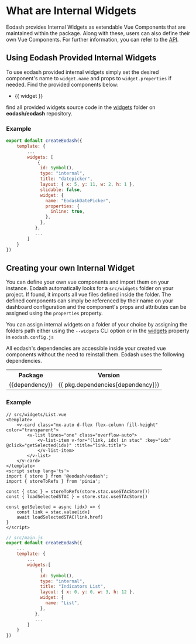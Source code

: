# What are Internal Widgets
Eodash provides Internal Widgets as extendable Vue Components that are maintained within the package. Along with these, users can also define their own Vue Components. For further information, you can refer to the [API](/api/core/types/interfaces/InternalComponentWidget.html).

## Using Eodash Provided Internal Widgets
To use eodash provided internal widgets simply set the desired component's name to `widget.name` and props to `widget.properties` if needed. Find the provided components below:

<script setup>
const internalWidgets = (()=>{
    const widgets = import.meta.glob('../../widgets/**.vue')
    return Object.keys(widgets).map(widget=>{
      return widget.split('/').at(-1).slice(0, -4)
    })
})()
</script>

<ul>
<li v-for="widget in internalWidgets">
{{ widget }}
</li>
</ul>

find all provided widgets source code in the [widgets](https://github.com/eodash/eodash/tree/main/widgets) folder on **eodash/eodash** repository.

### Example 

```js
export default createEodash({
    template: {
        ...
        widgets: [
            {
             id: Symbol(),
             type: "internal",
             title: "datepicker",
             layout: { x: 5, y: 11, w: 2, h: 1 },
             slidable: false,
             widget: {
               name: "EodashDatePicker",
               properties: {
                 inline: true,
               },
             },
           },
           ...
        ]
    }
})
```

## Creating your own Internal Widget
You can define your own vue components and import them on your instance. Eodash automatically looks for a `src/widgets` folder on your project. If found, it imports all vue files defined inside the folder. The defined components can simply be referenced by their name on your dashboard configuration and the component's props and attributes can be assigned using the `properties` property.

You can assign internal widgets on a folder of your choice by assigning the folders path either using the `--widgets` CLI option or in the [widgets](/api/bin/types/interfaces/EodashConfig.html#widgets) property in `eodash.config.js`

All eodash's dependencies are accessible inside your created vue components without the need to reinstall them. Eodash uses the following dependencies.
<script server>
import pkg from "../../package.json" with { type: "json" };
const dependencies = Object.keys(pkg.dependencies).filter(dep => !['commander',"vite-plugin-vuetify","@vitejs/plugin-vue"].includes(dep));
</script>


<table>
  <tr>
    <th>Package</th>
    <th>Version</th>
  </tr>
  <tr v-for="dependency in dependencies" >
    <td><a  target="_blank" :href="`https://www.npmjs.com/package/${dependency}`"> {{dependency}} </a></td>
    <td>{{ pkg.dependencies[dependency]}}</td>
  </tr>
</table>

### Example 
```vue
// src/widgets/List.vue
<template>
    <v-card class="mx-auto d-flex flex-column fill-height" color="transparent">
        <v-list lines="one" class="overflow-auto">
            <v-list-item v-for="(link, idx) in stac" :key="idx" @click="getSelected(idx)" :title="link.title">
            </v-list-item>
        </v-list>
    </v-card>
</template>
<script setup lang='ts'>
import { store } from '@eodash/eodash';
import { storeToRefs } from 'pinia';

const { stac } = storeToRefs(store.stac.useSTAcStore())
const { loadSelectedSTAC } = store.stac.useSTAcStore()

const getSelected = async (idx) => {
    const link = stac.value[idx]
    await loadSelectedSTAC(link.href)
}
</script>
```

```js
// src/main.js
export default createEodash({
    ...
    template: {
        ...
        widgets:[
             {
             id: Symbol(),
             type: "internal",
             title: "Indicators List",
             layout: { x: 0, y: 0, w: 3, h: 12 },
             widget: {
               name: "List",
             },
           },
           ...
        ]
    }
})

```

